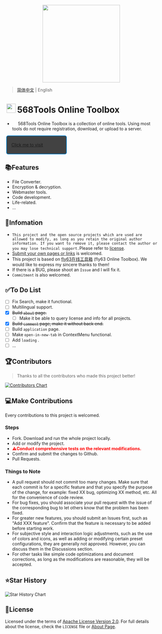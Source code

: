 <p align="center">
    <img height="256" src='https://Tools.PJ568.eu.org/img/icon.svg' />
</p>

> [简体中文](./README.md) | English

# <img height="30" style="margin: -3px 5px;" src="https://Tools.PJ568.eu.org/img/icon.svg"/>568Tools Online Toolbox

* <img height="15" src="https://Tools.PJ568.eu.org/img/icon.svg"/> 568Tools Online Toolbox is a collection of online tools. Using most tools do not require registration, download, or upload to a server.

<a style="font-size:14px;margin:10px 0.8%;border:2px solid #0277BD;border-radius:6px;background:#424242;width:200px;min-height:62px;line-height:20px;box-sizing:border-box;display:flex;align-items:center" href="https://Tools.PJ568.eu.org/"><img height="15" src="https://tools.PJ568.eu.org/img/icon.svg"/> Click me to visit</a>

## 📚Features
* File Converter.
* Encryption & decryption.
* Webmaster tools.
* Code development.
* Life-related.
* ...

## 📖Infomation

* `This project and the open source projects which are used are allowed to modify, as long as you retain the original author information. If you want to remove it, please contact the author or you may lose technical support.`Please refer to [license](https://Tools.PJ568.eu.org/about/#1).
* [Submit your own pages or links](https://Tools.PJ568.eu.org/application) is welcomed.
* This project is based on [fly63在线工具箱](https://github.com/mydearcc/tools) (fly63 Online Toolbox). We would like to express my sincere thanks to them!
* If there is a BUG, please shoot an `Issue` and I will fix it.
* `Commitment` is also welcomed.

## ✅To Do List

- [ ] Fix Search, make it functional.
- [ ] Multilingual support.
- [X] ~~Build `about` page.~~
  - [ ] Make it be able to query license and info for all projects.
- [X] ~~Build `comment` page, make it without back end.~~
- [ ] Build `application` page.
- [ ] Make `open-in-new-tab` in ContextMenu functional.
- [ ] Add `loading` .
- [ ] ...

## 🏆Contributors

> Thanks to all the contributors who made this project better!

[![Contributors Chart](https://contrib.rocks/image?repo=PJ-568/568tools)](https://github.com/PJ-568/568tools/graphs/contributors)

## 💻Make Contributions

Every contributions to this project is welcomed.

### Steps

- Fork. Download and run the whole project locally.
- Add or modify the project.
- <b style="color:red">⚠️Conduct comprehensive tests on the relevant modifications.</b>
- Confirm and submit the changes to Github.
- Pull Requests.

### Things to Note

- A pull request should not commit too many changes. Make sure that each commit is for a specific feature and that you specify the purpose of the change, for example: fixed XX bug, optimizing XX method, etc. All for the convenience of code review.
- For bug fixes, you should associate your pull request with the issue of the corresponding bug to let others know that the problem has been fixed.
- For greater new features, you should submit an Issues first, such as "Add XXX feature". Confirm that the feature is necessary to be added before starting work.
- For subjective style and interaction logic adjustments, such as the use of colors and icons, as well as adding or modifying certain preset configurations, they are generally not approved. However, you can discuss them in the Discussions section.
- For other tasks like simple code optimizations and document corrections, as long as the modifications are reasonable, they will be accepted.

## ⭐Star History

![Star History Chart](https://api.star-history.com/svg?repos=PJ-568/568tools&type=Date)

## 📄License

Licensed under the terms of [Apache License Version 2.0](http://www.apache.org/licenses/LICENSE-2.0). For full details about the license, check the `LICENSE` file or [About Page](https://Tools.PJ568.eu.org/about/#1).